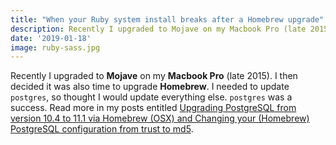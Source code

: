 ```yaml
---
title: "When your Ruby system install breaks after a Homebrew upgrade"
description: Recently I upgraded to Mojave on my Macbook Pro (late 2015). Unbeknownst to me until today, my Ruby system install broke in the process.
date: '2019-01-18'
image: ruby-sass.jpg
---
```

Recently I upgraded to **Mojave** on my **Macbook Pro** (late 2015). I then decided it was also time to upgrade **Homebrew**. I needed to update `postgres`, so thought I would update everything else. `postgres` was a success. Read more in my posts entitled [Upgrading PostgreSQL from version 10.4 to 11.1 via Homebrew (OSX) and Changing your (Homebrew) PostgreSQL configuration from trust to md5]().